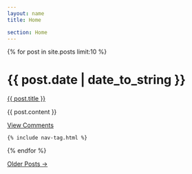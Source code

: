 ```yaml
---
layout: name
title: Home

section: Home
---
```


{% for post in site.posts limit:10 %}
<div class="section list">
  <h1>{{ post.date | date_to_string }}</h1>
  <p class="line">
  <a class="title" href="{{ post.url }}">{{ post.title }}</a>

  </p>
  <p class="thin_line"></p>
  
  <p class="content">{{ post.content }}</p>


  <p class="line">
  <a class="comments" href="{{ post.url }}#disqus_thread">View Comments</a>
 
    {% include nav-tag.html %}

 </p>
 
  <p class="bottom_spacer"></p>

</div>
{% endfor %}

<p>
<a href="past.html">Older Posts &rarr;</a>
</p>

<script type="text/javascript">
//<![CDATA[
(function() {
		var links = document.getElementsByTagName('a');
		var query = '?';
		for(var i = 0; i < links.length; i++) {
			if(links[i].href.indexOf('#disqus_thread') >= 0) {
				query += 'url' + i + '=' + encodeURIComponent(links[i].href) + '&';
			}
		}
		document.write('<script type="text/javascript" src="http://disqus.com/forums/saeedabdullah/get_num_replies.js' + query + '"></' + 'script>');
	})();
//]]>
</script>

